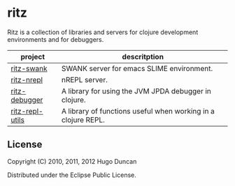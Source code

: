 # ritz

Ritz is a collection of libraries and servers for clojure development
environments and for debuggers.

<table>
  <thead><tr><th>project</th><th>descritption</th></tr></thead>
  <tbody>
    <tr>
      <td><a href="https://github.com/pallet/ritz/tree/develop/swank">ritz-swank</a></td>
      <td>SWANK server for emacs SLIME environment.</td>
    </tr>
    <tr>
      <td><a href="https://github.com/pallet/ritz/tree/develop/nrepl">ritz-nrepl</a></td>
      <td>nREPL server.</td>
    </tr>
    <tr>
      <td><a href="https://github.com/pallet/ritz/tree/develop/debugger">ritz-debugger</a></td>
      <td>A library for using the JVM JPDA debugger in clojure.</td>
    </tr>
    <tr>
      <td><a href="https://github.com/pallet/ritz/tree/develop/repl-utils">ritz-repl-utils</a></td>
      <td>A library of functions useful when working in a clojure REPL.</td>
    </tr>
  </tbody>
</table>


## License

Copyright (C) 2010, 2011, 2012 Hugo Duncan

Distributed under the Eclipse Public License.
